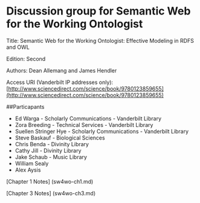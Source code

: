 # Discussion group for Semantic Web for the Working Ontologist

Title: Semantic Web for the Working Ontologist: Effective Modeling in RDFS and OWL

Edition: Second

Authors: Dean Allemang and James Hendler

Access URI (Vanderbilt IP addresses only): [http://www.sciencedirect.com/science/book/9780123859655](http://www.sciencedirect.com/science/book/9780123859655)

##Particapants
  * Ed Warga - Scholarly Communications - Vanderbilt Library
  * Zora Breeding - Technical Services - Vanderbilt Library
  * Suellen Stringer Hye - Scholarly Communications - Vanderbilt Library
  * Steve Baskauf - Biological Sciences
  * Chris Benda - Divinity Library
  * Cathy Jill - Divinity Library
  * Jake Schaub - Music Library
  * William Sealy
  * Alex Aysis

[Chapter 1 Notes] (sw4wo-ch1.md)

[Chapter 3 Notes] (sw4wo-ch3.md)


